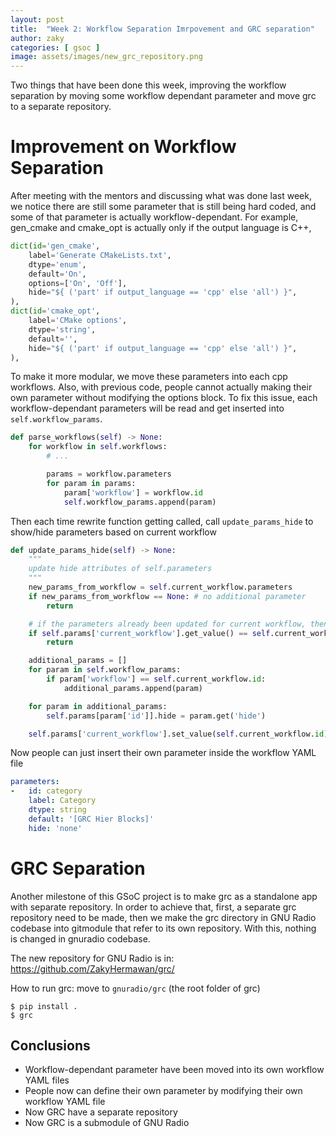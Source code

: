 ```yaml
---
layout: post
title:  "Week 2: Workflow Separation Imrpovement and GRC separation"
author: zaky
categories: [ gsoc ]
image: assets/images/new_grc_repository.png
---
```


Two things that have been done this week, improving the workflow separation by moving some workflow dependant parameter and move grc to a separate repository.

# Improvement on Workflow Separation
After meeting with the mentors and discussing what was done last week, we notice there are still some parameter that is still being hard coded, and some of that parameter is actually workflow-dependant.
For example, gen_cmake and cmake_opt is actually only if the output language is C++,
```py
dict(id='gen_cmake',
    label='Generate CMakeLists.txt',
    dtype='enum',
    default='On',
    options=['On', 'Off'],
    hide="${ ('part' if output_language == 'cpp' else 'all') }",
),
dict(id='cmake_opt',
    label='CMake options',
    dtype='string',
    default='',
    hide="${ ('part' if output_language == 'cpp' else 'all') }",
),
```

To make it more modular, we move these parameters into each cpp workflows. Also, with previous code, people cannot actually making their own parameter without modifying the options block. To fix this issue, each workflow-dependant parameters will be read and get inserted into `self.workflow_params`.
```py
def parse_workflows(self) -> None:
    for workflow in self.workflows:
        # ...

        params = workflow.parameters
        for param in params:
            param['workflow'] = workflow.id
            self.workflow_params.append(param)
```

Then each time rewrite function getting called, call `update_params_hide` to show/hide parameters based on current workflow
```py
def update_params_hide(self) -> None:
    """
    update hide attributes of self.parameters
    """
    new_params_from_workflow = self.current_workflow.parameters
    if new_params_from_workflow == None: # no additional parameter
        return

    # if the parameters already been updated for current workflow, then do nothing
    if self.params['current_workflow'].get_value() == self.current_workflow.id:
        return

    additional_params = []
    for param in self.workflow_params:
        if param['workflow'] == self.current_workflow.id:
            additional_params.append(param)

    for param in additional_params:
        self.params[param['id']].hide = param.get('hide')

    self.params['current_workflow'].set_value(self.current_workflow.id)
```

Now people can just insert their own parameter inside the workflow YAML file
```yaml
parameters:
-   id: category
    label: Category
    dtype: string
    default: '[GRC Hier Blocks]'
    hide: 'none'
```

# GRC Separation
Another milestone of this GSoC project is to make grc as a standalone app with separate repository. In order to achieve that, first, a separate grc repository need to be made, then we make the grc directory in GNU Radio codebase into gitmodule that refer to its own repository. With this, nothing is changed in gnuradio codebase.

The new repository for GNU Radio is in: https://github.com/ZakyHermawan/grc/

How to run grc:
move to `gnuradio/grc` (the root folder of grc)
```
$ pip install .
$ grc
```

## Conclusions
* Workflow-dependant parameter have been moved into its own workflow YAML files
* People now can define their own parameter by modifying their own workflow YAML file
* Now GRC have a separate repository
* Now GRC is a submodule of GNU Radio
